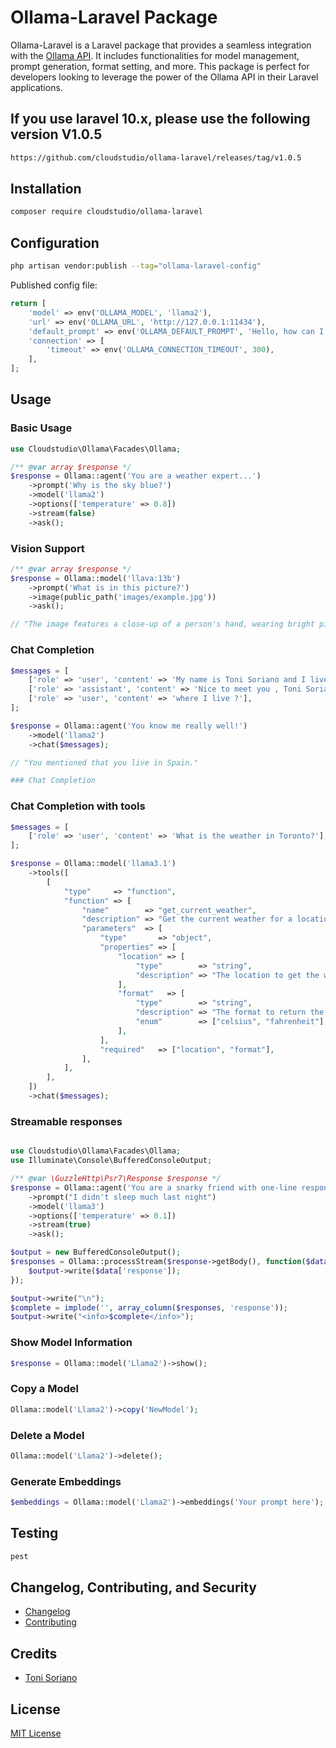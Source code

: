 
# Ollama-Laravel Package

Ollama-Laravel is a Laravel package that provides a seamless integration with the [Ollama API](https://github.com/jmorganca/ollama). It includes functionalities for model management, prompt generation, format setting, and more. This package is perfect for developers looking to leverage the power of the Ollama API in their Laravel applications.

## If you use laravel 10.x, please use the following version V1.0.5

```bash
https://github.com/cloudstudio/ollama-laravel/releases/tag/v1.0.5
```

## Installation

```bash
composer require cloudstudio/ollama-laravel
```

## Configuration

```bash
php artisan vendor:publish --tag="ollama-laravel-config"
```

Published config file:

```php
return [
    'model' => env('OLLAMA_MODEL', 'llama2'),
    'url' => env('OLLAMA_URL', 'http://127.0.0.1:11434'),
    'default_prompt' => env('OLLAMA_DEFAULT_PROMPT', 'Hello, how can I assist you today?'),
    'connection' => [
        'timeout' => env('OLLAMA_CONNECTION_TIMEOUT', 300),
    ],
];
```

## Usage

### Basic Usage

```php
use Cloudstudio\Ollama\Facades\Ollama;

/** @var array $response */
$response = Ollama::agent('You are a weather expert...')
    ->prompt('Why is the sky blue?')
    ->model('llama2')
    ->options(['temperature' => 0.8])
    ->stream(false)
    ->ask();
```


### Vision Support
    
```php
/** @var array $response */
$response = Ollama::model('llava:13b')
    ->prompt('What is in this picture?')
    ->image(public_path('images/example.jpg')) 
    ->ask();

// "The image features a close-up of a person's hand, wearing bright pink fingernail polish and blue nail polish. In addition to the colorful nails, the hand has two tattoos – one is a cross and the other is an eye."

```

### Chat Completion

```php
$messages = [
    ['role' => 'user', 'content' => 'My name is Toni Soriano and I live in Spain'],
    ['role' => 'assistant', 'content' => 'Nice to meet you , Toni Soriano'],
    ['role' => 'user', 'content' => 'where I live ?'],
];

$response = Ollama::agent('You know me really well!')
    ->model('llama2')
    ->chat($messages);

// "You mentioned that you live in Spain."

### Chat Completion

```
### Chat Completion with tools

```php
$messages = [
    ['role' => 'user', 'content' => 'What is the weather in Toronto?'],
];

$response = Ollama::model('llama3.1')
    ->tools([
        [
            "type"     => "function",
            "function" => [
                "name"        => "get_current_weather",
                "description" => "Get the current weather for a location",
                "parameters"  => [
                    "type"       => "object",
                    "properties" => [
                        "location" => [
                            "type"        => "string",
                            "description" => "The location to get the weather for, e.g. San Francisco, CA",
                        ],
                        "format"   => [
                            "type"        => "string",
                            "description" => "The format to return the weather in, e.g. 'celsius' or 'fahrenheit'",
                            "enum"        => ["celsius", "fahrenheit"],
                        ],
                    ],
                    "required"   => ["location", "format"],
                ],
            ],
        ],
    ])
    ->chat($messages);

```


### Streamable responses

```php

use Cloudstudio\Ollama\Facades\Ollama;
use Illuminate\Console\BufferedConsoleOutput;

/** @var \GuzzleHttp\Psr7\Response $response */
$response = Ollama::agent('You are a snarky friend with one-line responses')
    ->prompt("I didn't sleep much last night")
    ->model('llama3')
    ->options(['temperature' => 0.1])
    ->stream(true)
    ->ask();

$output = new BufferedConsoleOutput();
$responses = Ollama::processStream($response->getBody(), function($data) use ($output) {
    $output->write($data['response']);
});

$output->write("\n");
$complete = implode('', array_column($responses, 'response'));
$output->write("<info>$complete</info>");

```

### Show Model Information

```php
$response = Ollama::model('Llama2')->show();
```

### Copy a Model

```php
Ollama::model('Llama2')->copy('NewModel');
```

### Delete a Model

```php
Ollama::model('Llama2')->delete();
```

### Generate Embeddings

```php
$embeddings = Ollama::model('Llama2')->embeddings('Your prompt here');
```

## Testing

```bash
pest
```

## Changelog, Contributing, and Security

- [Changelog](CHANGELOG.md)
- [Contributing](CONTRIBUTING.md)

## Credits

- [Toni Soriano](https://github.com/cloudstudio)

## License

[MIT License](LICENSE.md)
